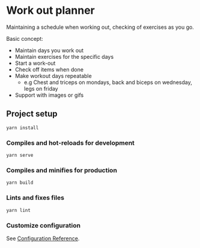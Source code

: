 # Work out planner

Maintaining a schedule when working out, checking of exercises as you go.

Basic concept:

- Maintain days you work out
- Maintain exercises for the specific days
- Start a work-out
- Check off items when done
- Make workout days repeatable
  - e.g Chest and triceps on mondays, back and biceps on wednesday, legs on friday
- Support with images or gifs

## Project setup

```
yarn install
```

### Compiles and hot-reloads for development

```
yarn serve
```

### Compiles and minifies for production

```
yarn build
```

### Lints and fixes files

```
yarn lint
```

### Customize configuration

See [Configuration Reference](https://cli.vuejs.org/config/).
